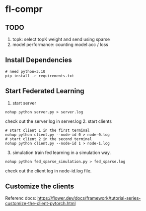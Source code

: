 # fl-compr
## TODO
1. topk: select topK weight and send using sparse
2. model performance: counting model acc / loss
## Install Dependencies
```
# need python=3.10
pip install -r requirements.txt
```
## Start Federated Learning 
1. start server

```shell
nohup python server.py > server.log
```
check out the server log in server.log
2. start clients
```shell
# start client 1 in the first terminal
nohup python client.py --node-id 0 > node-0.log
# start client 2 in the second terminal
nohup python client.py --node-id 1 > node-1.log
```
3. simulation
train fed learning in a simulation way.
```shell
nohup python fed_sparse_simulation.py > fed_sparse.log
```
check out the client log in node-id.log file.
## Customize the clients
Referenc docs: https://flower.dev/docs/framework/tutorial-series-customize-the-client-pytorch.html